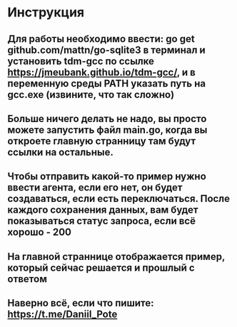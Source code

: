 # Инструкция #
## Для работы необходимо ввести: go get github.com/mattn/go-sqlite3 в терминал и установить tdm-gcc по ссылке https://jmeubank.github.io/tdm-gcc/, и в переменную среды PATH указать путь на gcc.exe (извините, что так сложно)
## Больше ничего делать не надо, вы просто можете запустить файл main.go, когда вы откроете главную странницу там будут ссылки на остальные.
## Чтобы отправить какой-то пример нужно ввести агента, если его нет, он будет создаваться, если есть переключаться. После каждого сохранения данных, вам будет показываться статус запроса, если всё хорошо - 200
## На главной страннице отображается пример, который сейчас решается и прошлый с ответом
## Наверно всё, если что пишите: https://t.me/Daniil_Pote
